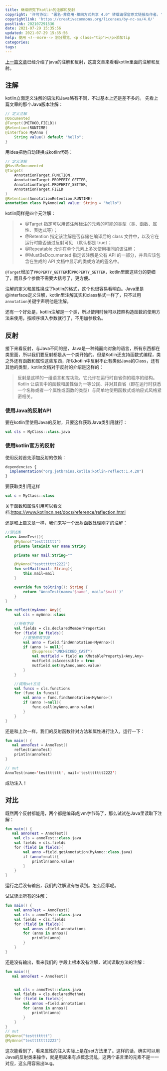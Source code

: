 ```yaml
---
title: 继续研究下kotlin的注解和反射
copyright: '许可协议: "署名-非商用-相同方式共享 4.0" 转载请保留原文链接及作者。'
copyrightlink: 'https://creativecommons.org/licenses/by-nc-sa/4.0/'
postlink: 202107291536
date: 2021-07-29 15:35:56
updated: 2021-07-29 15:35:56
help: 使用 <!--more--> 划分预览，<p class="tip"></p>添加tip
categories:
tags:
---
```


[上一篇文章](/2021/07/28/202107282228/)已经介绍了java的注解和反射，这篇文章来看看kotlin里面的注解和反射。

<!--more-->

## 注解

kotlin立面定义注解的语法和Java略有不同，不过基本上还是差不多的。
先看上篇文章的那个Java版本注解：

```java
// 定义注解
@Documented
@Target({METHOD,FIELD})
@Retention(RUNTIME)
@interface MyAnno {
    String value() default "hello";
}
```

用idea把他自动转换成kotlin代码：

```kotlin
// 定义注解
@MustBeDocumented
@Target(
    AnnotationTarget.FUNCTION,
    AnnotationTarget.PROPERTY_GETTER,
    AnnotationTarget.PROPERTY_SETTER,
    AnnotationTarget.FIELD
)
@Retention(AnnotationRetention.RUNTIME)
annotation class MyAnno(val value: String = "hello")
```

kotlin同样是四个元注解：

> - @Target 指定可以用该注解标注的元素的可能的类型（类、函数、属性、表达式等）；
> - @Retention 指定该注解是否存储在编译后的 class 文件中，以及它在运行时能否通过反射可见 （默认都是 true）；
> - @Repeatable 允许在单个元素上多次使用相同的该注解；
> - @MustBeDocumented 指定该注解是公有 API 的一部分，并且应该包含在生成的 API 文档中显示的类或方法的签名中。

`@Target`增加了`PROPERTY_GETTER`和`PROPERTY_SETTER`，kotlin里面这些分的更细了，而且多个参数不需要大括号了，更方便。

注解的定义和属性换成了kotlin的格式，这个也很容易看明白。Java里是@interface定义注解，kotlin里注解其实和class格式一样了，只不过用`annotation`关键字声明他是注解。

还有一个好处是，kotlin注解是一个类，所以使用时候可以按照构造函数的使用方法来使用，按顺序填入参数就行了，不用加参数名。

## 反射

接下来看反射，与Java不同的是，Java是一种纯面向对象的语言，所有东西都在类里面，所以我们要反射都是从一个类开始的。但是Kotlin还支持函数式编程，类之外还有函数和属性这些东西，所以kotlin中反射不止有类似Java的Class，还有其他的类型，kotlin文档对于反射的介绍是这样的：
> 反射是这样的一组语言和库功能，它允许在运行时自省你的程序的结构。 Kotlin 让语言中的函数和属性做为一等公民、并对其自省（即在运行时获悉一个名称或者一个属性或函数的类型）与简单地使用函数式或响应式风格紧密相关。

### 使用Java的反射API

要在kotlin里使用Java的反射，只要这样获取Java类引用就行：

```kotlin
val cls = MyClass::class.java
```

### 使用kotlin官方的反射

使用反射首先添加反射的依赖：

```js
dependencies {
  implementation("org.jetbrains.kotlin:kotlin-reflect:1.4.20")
}
```

要获取类引用这样

```kotlin
val c = MyClass::class
```

关于函数和属性引用可以看文档:<https://www.kotlincn.net/docs/reference/reflection.html>

还是和上篇文章一样，我们来写一个反射函数处理刚才的注解：

```kotlin
//测试类
class AnnoTest(){
    @MyAnno("testtttttt")
    private lateinit var name:String

    private var mail:String=""

    @MyAnno("testtttttt2222")
    fun setMail(mail: String){
        this.mail=mail
    }

    override fun toString(): String {
        return "AnnoTest(name='$name', mail='$mail')"
    }
}
```

```kotlin
fun reflect(myAnno: Any){
    val cls = myAnno::class

    //所有字段
    val fields = cls.declaredMemberProperties
    for (field in fields){
        //直接修改字段
        val anno = field.findAnnotation<MyAnno>()
        if (anno != null){
            @Suppress("UNCHECKED_CAST")
            val mutfield = field as KMutableProperty1<Any,Any>
            mutfield.isAccessible = true
            mutfield.set(myAnno,anno.value)
        }
    }

    //调用set方法
    val funcs = cls.functions
    for (func in funcs){
        val anno = func.findAnnotation<MyAnno>()
        if (anno !=null){
            func.call(myAnno,anno.value)
        }
    }
}
```

还是和上次一样，我们的反射函数针对方法和属性进行注入，运行一下：

```kotlin
fun main() {
   val annoTest = AnnoTest()
    reflect(annoTest)
    println(annoTest)
}

// out
AnnoTest(name='testtttttt', mail='testtttttt2222')
```

成功注入！

## 对比

既然两个反射都能用，两个都是编译成jvm字节码了，那么试试在Java里读取下注解：

```kotlin
fun main() {
   val annoTest = AnnoTest()
    val cls = annoTest::class.java
    val fields = cls.fields
    for (field in fields){
        val anno =field.getAnnotation(MyAnno::class.java)
        if (anno!=null){
            println(anno.value)
        }
    }
}
```

运行之后没有输出，我们的注解没有被读到。怎么回事呢。

试试读出所有的注解：

```kotlin
fun main() {
    val annoTest = AnnoTest()
    val cls = annoTest::class.java
    val fields = cls.fields
    for (field in fields){
        val annos =field.annotations
        for (anno in annos){
            println(anno)
        }
    }
}
```

还是没有输出，看来我们的 字段上根本没有注解，试试读取方法的注解：

```kotlin
fun main(){
   val annoTest = AnnoTest()


    val cls = annoTest::class.java
    val fields = cls.declaredMethods
    for (field in fields){
        val annos =field.annotations
        for (anno in annos){
            println(anno)
        }
    }
}
// out
@MyAnno("testtttttt")
@MyAnno("testtttttt2222")
```

这次能看到了，看来属性的注入实际上是在set方法里了。这样的话，确实可以用Java的反射类来操作，就是用起来有点概念混乱，这两个语言里的元素不是一一对应，这么用容易出bug。

